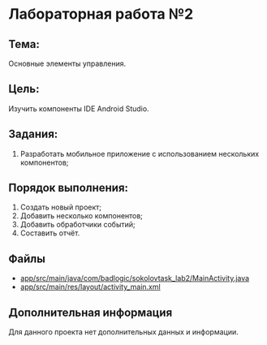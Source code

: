 # Лабораторная работа №2

## Тема:
Основные элементы управления.

## Цель:
Изучить компоненты IDE Android Studio.

## Задания:
1. Разработать мобильное приложение с использованием нескольких компонентов;

## Порядок выполнения:
1. Создать новый проект;
2. Добавить несколько компонентов;
3. Добавить обработчики событий;
4. Составить отчёт.

## Файлы
* [app/src/main/java/com/badlogic/sokolovtask_lab2/MainActivity.java](https://github.com/Stirven13/Laboratory-for-mobily-application/blob/Lab2/app/src/main/java/com/badlogic/sokolovtask_lab2/MainActivity.java)
* [app/src/main/res/layout/activity_main.xml](https://github.com/Stirven13/Laboratory-for-mobily-application/blob/Lab2/app/src/main/res/layout/activity_main.xml)

## Дополнительная информация
Для данного проекта нет дополнительных данных и информации.
